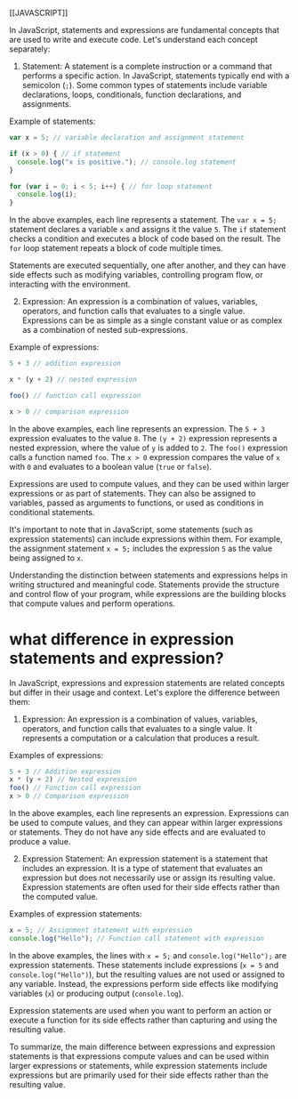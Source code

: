 [[JAVASCRIPT]]

In JavaScript, statements and expressions are fundamental concepts that are used to write and execute code. Let's understand each concept separately:

1. Statement:
A statement is a complete instruction or a command that performs a specific action. In JavaScript, statements typically end with a semicolon (`;`). Some common types of statements include variable declarations, loops, conditionals, function declarations, and assignments.

Example of statements:
```javascript
var x = 5; // variable declaration and assignment statement

if (x > 0) { // if statement
  console.log("x is positive."); // console.log statement
}

for (var i = 0; i < 5; i++) { // for loop statement
  console.log(i);
}
```

In the above examples, each line represents a statement. The `var x = 5;` statement declares a variable `x` and assigns it the value `5`. The `if` statement checks a condition and executes a block of code based on the result. The `for` loop statement repeats a block of code multiple times.

Statements are executed sequentially, one after another, and they can have side effects such as modifying variables, controlling program flow, or interacting with the environment.

2. Expression:
An expression is a combination of values, variables, operators, and function calls that evaluates to a single value. Expressions can be as simple as a single constant value or as complex as a combination of nested sub-expressions.

Example of expressions:
```javascript
5 + 3 // addition expression

x * (y + 2) // nested expression

foo() // function call expression

x > 0 // comparison expression
```

In the above examples, each line represents an expression. The `5 + 3` expression evaluates to the value `8`. The `(y + 2)` expression represents a nested expression, where the value of `y` is added to `2`. The `foo()` expression calls a function named `foo`. The `x > 0` expression compares the value of `x` with `0` and evaluates to a boolean value (`true` or `false`).

Expressions are used to compute values, and they can be used within larger expressions or as part of statements. They can also be assigned to variables, passed as arguments to functions, or used as conditions in conditional statements.

It's important to note that in JavaScript, some statements (such as expression statements) can include expressions within them. For example, the assignment statement `x = 5;` includes the expression `5` as the value being assigned to `x`.

Understanding the distinction between statements and expressions helps in writing structured and meaningful code. Statements provide the structure and control flow of your program, while expressions are the building blocks that compute values and perform operations.



# what difference in expression statements and expression?
In JavaScript, expressions and expression statements are related concepts but differ in their usage and context. Let's explore the difference between them:

1. Expression:
An expression is a combination of values, variables, operators, and function calls that evaluates to a single value. It represents a computation or a calculation that produces a result.

Examples of expressions:
```javascript
5 + 3 // Addition expression
x * (y + 2) // Nested expression
foo() // Function call expression
x > 0 // Comparison expression
```

In the above examples, each line represents an expression. Expressions can be used to compute values, and they can appear within larger expressions or statements. They do not have any side effects and are evaluated to produce a value.

2. Expression Statement:
An expression statement is a statement that includes an expression. It is a type of statement that evaluates an expression but does not necessarily use or assign its resulting value. Expression statements are often used for their side effects rather than the computed value.

Examples of expression statements:
```javascript
x = 5; // Assignment statement with expression
console.log("Hello"); // Function call statement with expression
```

In the above examples, the lines with `x = 5;` and `console.log("Hello");` are expression statements. These statements include expressions (`x = 5` and `console.log("Hello")`), but the resulting values are not used or assigned to any variable. Instead, the expressions perform side effects like modifying variables (`x`) or producing output (`console.log`).

Expression statements are used when you want to perform an action or execute a function for its side effects rather than capturing and using the resulting value.

To summarize, the main difference between expressions and expression statements is that expressions compute values and can be used within larger expressions or statements, while expression statements include expressions but are primarily used for their side effects rather than the resulting value.